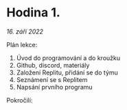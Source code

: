 # Hodina 1.
_16. září 2022_

Plán lekce:
1. Úvod do programování a do kroužku
2. Github, discord, materiály
3. Založení Replitu, přidání se do týmu
4. Seznámení se s Replitem
5. Napsání prvního programu

Pokročilí:
